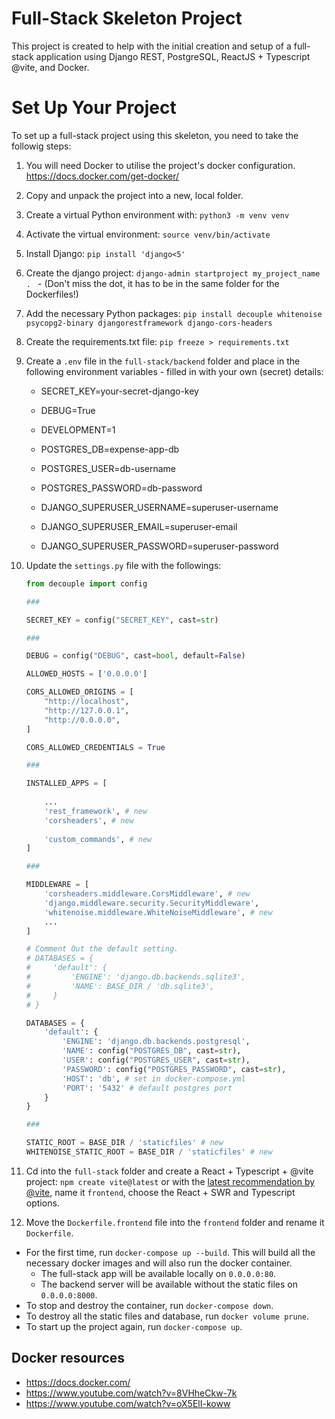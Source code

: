 # Full-Stack Skeleton Project

This project is created to help with the initial creation and setup of a full-stack application using Django REST, PostgreSQL, ReactJS + Typescript @vite, and Docker. 

# Set Up Your Project

To set up a full-stack project using this skeleton, you need to take the followig steps:

1. You will need Docker to utilise the project's docker configuration. https://docs.docker.com/get-docker/
2. Copy and unpack the project into a new, local folder.
3. Create a virtual Python environment with: `python3 -m venv venv`
4. Activate the virtual environment: `source venv/bin/activate`
5. Install Django: `pip install 'django<5'`
6. Create the django project: `django-admin startproject my_project_name . ` - (Don't miss the dot, it has to be in the same folder for the Dockerfiles!)
7. Add the necessary Python packages: `pip install decouple whitenoise psycopg2-binary djangorestframework django-cors-headers`
8. Create the requirements.txt file: `pip freeze > requirements.txt`
9. Create a `.env` file in the `full-stack/backend` folder and place in the following environment variables - filled in with your own (secret) details:
    - SECRET_KEY=your-secret-django-key
    - DEBUG=True
    - DEVELOPMENT=1

    - POSTGRES_DB=expense-app-db
    - POSTGRES_USER=db-username
    - POSTGRES_PASSWORD=db-password

    - DJANGO_SUPERUSER_USERNAME=superuser-username
    - DJANGO_SUPERUSER_EMAIL=superuser-email
    - DJANGO_SUPERUSER_PASSWORD=superuser-password

10. Update the `settings.py` file with the followings:
    ```python
    from decouple import config

    ###

    SECRET_KEY = config("SECRET_KEY", cast=str)

    ###

    DEBUG = config("DEBUG", cast=bool, default=False)

    ALLOWED_HOSTS = ['0.0.0.0']

    CORS_ALLOWED_ORIGINS = [
        "http://localhost",
        "http://127.0.0.1",
        "http://0.0.0.0",
    ]

    CORS_ALLOWED_CREDENTIALS = True

    ###

    INSTALLED_APPS = [
        
        ...
        'rest_framework', # new
        'corsheaders', # new
        
        'custom_commands', # new
    ]

    ###

    MIDDLEWARE = [
        'corsheaders.middleware.CorsMiddleware', # new
        'django.middleware.security.SecurityMiddleware',
        'whitenoise.middleware.WhiteNoiseMiddleware', # new
        ...
    ]

    # Comment Out the default setting.
    # DATABASES = {
    #     'default': {
    #         'ENGINE': 'django.db.backends.sqlite3',
    #         'NAME': BASE_DIR / 'db.sqlite3',
    #     }
    # }

    DATABASES = {
        'default': {
            'ENGINE': 'django.db.backends.postgresql',
            'NAME': config("POSTGRES_DB", cast=str),
            'USER': config("POSTGRES_USER", cast=str),
            'PASSWORD': config("POSTGRES_PASSWORD", cast=str),
            'HOST': 'db', # set in docker-compose.yml
            'PORT': '5432' # default postgres port
        }
    }

    ###

    STATIC_ROOT = BASE_DIR / 'staticfiles' # new
    WHITENOISE_STATIC_ROOT = BASE_DIR / 'staticfiles' # new

    ```

11. Cd into the `full-stack` folder and create a React + Typescript + @vite project: `npm create vite@latest` or with the [latest recommendation by @vite](https://vitejs.dev/guide/), name it `frontend`, choose the React + SWR and Typescript options.
12. Move the `Dockerfile.frontend` file into the `frontend` folder and rename it `Dockerfile`.



* For the first time, run `docker-compose up --build`. This will build all the necessary docker images and will also run the docker container. 
    - The full-stack app will be available locally on `0.0.0.0:80`.
    - The backend server will be available without the static files on `0.0.0.0:8000`.
* To stop and destroy the container, run `docker-compose down`.
* To destroy all the static files and database, run `docker volume prune`.
* To start up the project again, run `docker-compose up`.

## Docker resources

* https://docs.docker.com/
* https://www.youtube.com/watch?v=8VHheCkw-7k
* https://www.youtube.com/watch?v=oX5ElI-koww